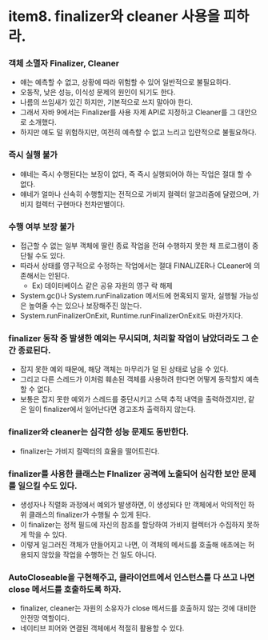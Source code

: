 # item8. finalizer와 cleaner 사용을 피하라.

### 객체 소멸자 Finalizer, Cleaner
- 얘는 예측할 수 없고, 상황에 따라 위험할 수 있어 일반적으로 불필요하다. 
- 오동작, 낮은 성능, 이식성 문제의 원인이 되기도 한다. 
- 나름의 쓰임새가 있긴 하지만, 기본적으로 쓰지 말아야 한다.
- 그래서 자바 9에서는 Finalizer를 사용 자제 API로 지정하고 Cleaner를 그 대안으로 소개했다. 
- 하지만 얘도 덜 위험하지만, 여전히 예측할 수 없고 느리고 입란적으로 불필요하다.

### 즉시 실행 불가 
- 얘네는 즉시 수행된다는 보장이 없다, 즉 즉시 실행되어야 하는 작업은 절대 할 수 없다.
- 얘네가 얼마나 신속히 수행할지는 전적으로 가비지 컬렉터 알고리즘에 달렸으며, 가비지 컬렉터 구현마다 천차만별이다.

### 수행 여부 보장 불가 
- 접근할 수 없는 일부 객체에 딸린 종료 작업을 전혀 수행하지 못한 채 프로그램이 중단될 수도 있다.
- 따라서 상태를 영구적으로 수정하는 작업에서는 절대 FINALIZER나 CLeaner에 의존해서는 안된다.
    - Ex) 데이터베이스 같은 공유 자원의 영구 락 해제
- System.gc()나 System.runFinalization 메서드에 현혹되지 말자, 실행될 가능성은 높여줄 수는 있으나 보장해주진 않는다. 
- System.runFinalizerOnExit, Runtime.runFinalizerOnExit도 마찬가지다.

### finalizer 동작 중 발생한 예외는 무시되며, 처리할 작업이 남았더라도 그 순간 종료된다.
- 잡지 못한 예외 때문에, 해당 객체는 마무리가 덜 된 상태로 남을 수 있다.
- 그리고 다른 스레드가 이처럼 훼손된 객체를 사용하려 한다면 어떻게 동작할지 예측할 수 없다.
- 보통은 잡지 못한 예외가 스레드를 중단시키고 스택 추적 내역을 출력하겠지만, 같은 일이 finalizer에서 일어난다면 경고조차 출력하지 않는다.

### finalizer와 cleaner는 심각한 성능 문제도 동반한다.
- finalizer는 가비지 컬렉터의 효율을 떨어트린다.

### finalizer를 사용한 클래스는 FInalizer 공격에 노출되어 심각한 보안 문제를 일으킬 수도 있다. 
- 생성자나 직렬화 과정에서 예외가 발생하면, 이 생성되다 만 객체에서 악의적인 하위 클래스의 finalizer가 수행될 수 있게 된다.
- 이 finalizer는 정적 필드에 자신의 참조를 할당하여 가비지 컬렉터가 수집하지 못하게 막을 수 있다. 
- 이렇게 일그러진 객체가 만들어지고 나면, 이 객체의 메서드를 호출해 애초에는 허용되지 않았을 작업을 수행하는 건 일도 아니다. 

### AutoCloseable을 구현해주고, 클라이언트에서 인스턴스를 다 쓰고 나면 close 메서드를 호출하도록 하자.
- finalizer, cleaner는 자원의 소유자가 close 메서드를 호출하지 않는 것에  대비한 안전망 역할이다.
- 네이티브 피어와 연결된 객체에서 적절히 활용할 수 있다. 

